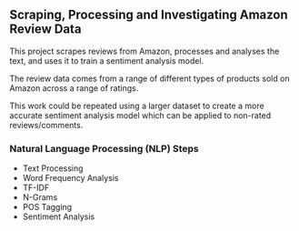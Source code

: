 ## Scraping, Processing and Investigating Amazon Review Data

This project scrapes reviews from Amazon, processes and analyses the text, and uses it to train a sentiment analysis model. 

The review data comes from a range of different types of products sold on Amazon across a range of ratings. 

This work could be repeated using a larger dataset to create a more accurate sentiment analysis model which can be applied to non-rated reviews/comments.

### Natural Language Processing (NLP) Steps
- Text Processing
- Word Frequency Analysis
- TF-IDF
- N-Grams
- POS Tagging
- Sentiment Analysis
